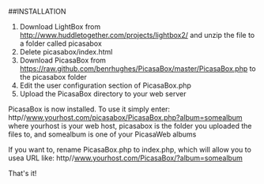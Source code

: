 ##INSTALLATION

1. Download LightBox from http://www.huddletogether.com/projects/lightbox2/ and unzip the file to a folder called picasabox
2. Delete picasabox/index.html
3. Download PicasaBox from https://raw.github.com/benrhughes/PicasaBox/master/PicasaBox.php to the picasabox folder
4. Edit the user configuration section of PicasaBox.php
5. Upload the PicasaBox directory to your web server

PicasaBox is now installed. To use it simply enter:
	http//www.yourhost.com/picasabox/PicasaBox.php?album=somealbum
where yourhost is your web host, picasabox is the folder you uploaded the files to, and somealbum is one of your PicasaWeb albums

If you want to, rename PicasaBox.php to index.php, which will allow you to usea URL like:
 	http//www.yourhost.com/PicasaBox/?album=somealbum

That's it!